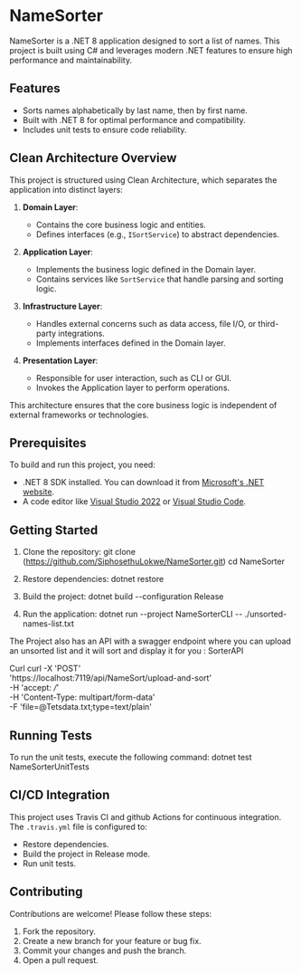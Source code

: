 # NameSorter

NameSorter is a .NET 8 application designed to sort a list of names. This project is built using C# and leverages modern .NET features to ensure high performance and maintainability.

## Features

- Sorts names alphabetically by last name, then by first name.
- Built with .NET 8 for optimal performance and compatibility.
- Includes unit tests to ensure code reliability.

  
## Clean Architecture Overview

This project is structured using Clean Architecture, which separates the application into distinct layers:

1. **Domain Layer**:
   - Contains the core business logic and entities.
   - Defines interfaces (e.g., `ISortService`) to abstract dependencies.

2. **Application Layer**:
   - Implements the business logic defined in the Domain layer.
   - Contains services like `SortService` that handle parsing and sorting logic.

3. **Infrastructure Layer**:
   - Handles external concerns such as data access, file I/O, or third-party integrations.
   - Implements interfaces defined in the Domain layer.

4. **Presentation Layer**:
   - Responsible for user interaction, such as CLI or GUI.
   - Invokes the Application layer to perform operations.

This architecture ensures that the core business logic is independent of external frameworks or technologies.


## Prerequisites

To build and run this project, you need:

- .NET 8 SDK installed. You can download it from [Microsoft's .NET website](https://dotnet.microsoft.com/).
- A code editor like [Visual Studio 2022](https://visualstudio.microsoft.com/) or [Visual Studio Code](https://code.visualstudio.com/).

## Getting Started

1. Clone the repository:
git clone (https://github.com/SiphosethuLokwe/NameSorter.git) cd NameSorter

2. Restore dependencies:
dotnet restore
   
3. Build the project:
   dotnet build --configuration Release
   
4. Run the application:
 dotnet run --project NameSorterCLI -- ./unsorted-names-list.txt

 The Project also has an API with a swagger endpoint where you can upload an unsorted list and it will sort and display it for you : SorterAPI
   
   Curl
   curl -X 'POST' \
  'https://localhost:7119/api/NameSort/upload-and-sort' \
  -H 'accept: */*' \
  -H 'Content-Type: multipart/form-data' \
  -F 'file=@Tetsdata.txt;type=text/plain'

   

## Running Tests

To run the unit tests, execute the following command:
dotnet test NameSorterUnitTests


## CI/CD Integration

This project uses Travis CI and github Actions for continuous integration. The `.travis.yml` file is configured to:

- Restore dependencies.
- Build the project in Release mode.
- Run unit tests.


## Contributing

Contributions are welcome! Please follow these steps:

1. Fork the repository.
2. Create a new branch for your feature or bug fix.
3. Commit your changes and push the branch.
4. Open a pull request.


